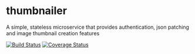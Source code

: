 # thumbnailer
A simple, stateless microservice that provides authentication, json patching and image thumbnail creation features

[![Build Status](https://travis-ci.org/emrys8/thumbnailer.svg?branch=develop)](https://travis-ci.org/emrys8/thumbnailer)
[![Coverage Status](https://coveralls.io/repos/github/emrys8/thumbnailer/badge.svg?branch=develop)](https://coveralls.io/github/emrys8/thumbnailer?branch=develop)
